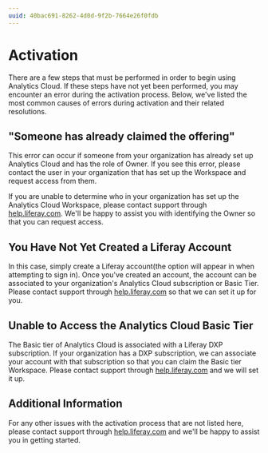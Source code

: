 ```yaml
---
uuid: 40bac691-8262-4d0d-9f2b-7664e26f0fdb
---
```

# Activation

There are a few steps that must be performed in order to begin using Analytics Cloud. If these steps have not yet been performed, you may encounter an error during the activation process. Below, we've listed the most common causes of errors during activation and their related resolutions.

## "Someone has already claimed the offering"

This error can occur if someone from your organization has already set up Analytics Cloud and has the role of Owner. If you see this error, please contact the user in your organization that has set up the Workspace and request access from them.

If you are unable to determine who in your organization has set up the Analytics Cloud Workspace, please contact support through [help.liferay.com](https://help.liferay.com/). We'll be happy to assist you with identifying the Owner so that you can request access.

## You Have Not Yet Created a Liferay Account

In this case, simply create a Liferay account(the option will appear in when attempting to sign in). Once you've created an account, the account can be associated to your organization's Analytics Cloud subscription or Basic Tier. Please contact support through [help.liferay.com](https://help.liferay.com/) so that we can set it up for you.

## Unable to Access the Analytics Cloud Basic Tier

The Basic tier of Analytics Cloud is associated with a Liferay DXP subscription. If your organization has a DXP subscription, we can associate your account with that subscription so that you can claim the Basic tier Workspace. Please contact support through [help.liferay.com](https://help.liferay.com/) and we will set it up.

## Additional Information

For any other issues with the activation process that are not listed here, please contact support through [help.liferay.com](https://help.liferay.com/) and we'll be happy to assist you in getting started.
